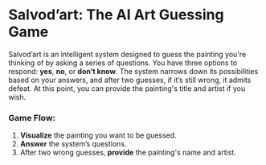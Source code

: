 # Salvod’art: The AI Art Guessing Game

Salvod’art is an intelligent system designed to guess the painting you're thinking of by asking a series of questions. You have three options to respond: **yes**, **no**, or **don’t know**. The system narrows down its possibilities based on your answers, and after two guesses, if it’s still wrong, it admits defeat. At this point, you can provide the painting's title and artist if you wish.

### Game Flow:
1. **Visualize** the painting you want to be guessed.
2. **Answer** the system’s questions.
3. After two wrong guesses, **provide** the painting's name and artist.
